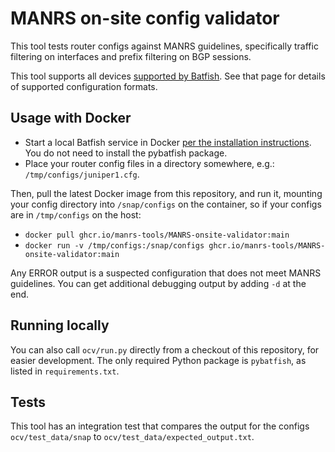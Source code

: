 # MANRS on-site config validator

This tool tests router configs against MANRS guidelines, specifically
traffic filtering on interfaces and prefix filtering on BGP sessions.

This tool supports all devices
[supported by Batfish](https://pybatfish.readthedocs.io/en/latest/supported_devices.html).
See that page for details of supported configuration formats.


## Usage with Docker

* Start a local Batfish service in Docker
  [per the installation instructions](https://pybatfish.readthedocs.io/en/latest/getting_started.html).
  You do not need to install the pybatfish package.
* Place your router config files in a directory somewhere, e.g.:
  `/tmp/configs/juniper1.cfg`.

Then, pull the latest Docker image from this repository, and run it, mounting
your config directory into `/snap/configs` on the container, so if your
configs are in `/tmp/configs` on the host:

* `docker pull ghcr.io/manrs-tools/MANRS-onsite-validator:main`
* `docker run -v /tmp/configs:/snap/configs ghcr.io/manrs-tools/MANRS-onsite-validator:main`

Any ERROR output is a suspected configuration that does not meet MANRS guidelines.
You can get additional debugging output by adding `-d` at the end.


## Running locally

You can also call `ocv/run.py` directly from a checkout of this repository,
for easier development. The only required Python package is `pybatfish`, as
listed in `requirements.txt`.


## Tests

This tool has an integration test that compares the output for the configs
`ocv/test_data/snap` to `ocv/test_data/expected_output.txt`.
